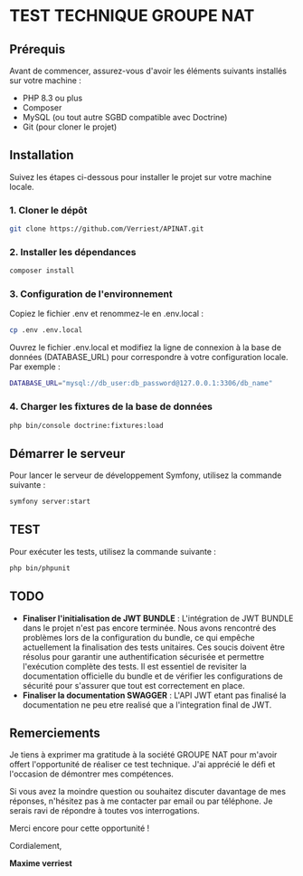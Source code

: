 # TEST TECHNIQUE GROUPE NAT 

## Prérequis

Avant de commencer, assurez-vous d'avoir les éléments suivants installés sur votre machine :

- PHP 8.3 ou plus
- Composer
- MySQL (ou tout autre SGBD compatible avec Doctrine)
- Git (pour cloner le projet)

## Installation

Suivez les étapes ci-dessous pour installer le projet sur votre machine locale.

### 1. Cloner le dépôt

```bash
git clone https://github.com/Verriest/APINAT.git
```

### 2. Installer les dépendances

```bash
composer install
```
### 3. Configuration de l'environnement

Copiez le fichier .env et renommez-le en .env.local :
```bash
cp .env .env.local
```
Ouvrez le fichier .env.local et modifiez la ligne de connexion à la base de données (DATABASE_URL) pour correspondre à votre configuration locale. Par exemple :

```bash
DATABASE_URL="mysql://db_user:db_password@127.0.0.1:3306/db_name"
```
### 4. Charger les fixtures de la base de données

```bash
php bin/console doctrine:fixtures:load
```

## Démarrer le serveur

Pour lancer le serveur de développement Symfony, utilisez la commande suivante :
```bash
symfony server:start
```
## TEST

Pour exécuter les tests, utilisez la commande suivante :
```bash
php bin/phpunit
```

## TODO

- **Finaliser l'initialisation de JWT BUNDLE** : L'intégration de JWT BUNDLE dans le projet n'est pas encore terminée. Nous avons rencontré des problèmes lors de la configuration du bundle, ce qui empêche actuellement la finalisation des tests unitaires. Ces soucis doivent être résolus pour garantir une authentification sécurisée et permettre l'exécution complète des tests. Il est essentiel de revisiter la documentation officielle du bundle et de vérifier les configurations de sécurité pour s'assurer que tout est correctement en place.
- **Finaliser la documentation SWAGGER** : L'API JWT etant pas finalisé la documentation ne peu etre realisé que a l'integration final de JWT.


## Remerciements

Je tiens à exprimer ma gratitude à la société GROUPE NAT pour m'avoir offert l'opportunité de réaliser ce test technique. J'ai apprécié le défi et l'occasion de démontrer mes compétences.

Si vous avez la moindre question ou souhaitez discuter davantage de mes réponses, n'hésitez pas à me contacter par email ou par téléphone. Je serais ravi de répondre à toutes vos interrogations.

Merci encore pour cette opportunité !

Cordialement,

**Maxime verriest**

